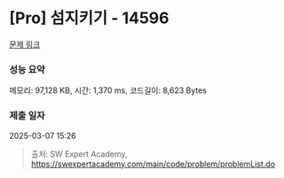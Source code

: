 # [Pro] 섬지키기 - 14596 

[문제 링크](https://swexpertacademy.com/main/code/problem/problemDetail.do?contestProbId=AYH1wsXKpYUDFATO) 

### 성능 요약

메모리: 97,128 KB, 시간: 1,370 ms, 코드길이: 8,623 Bytes

### 제출 일자

2025-03-07 15:26



> 출처: SW Expert Academy, https://swexpertacademy.com/main/code/problem/problemList.do